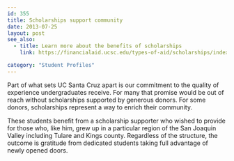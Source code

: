 ```yaml
---
id: 355
title: Scholarships support community
date: 2013-07-25
layout: post
see_also:
  - title: Learn more about the benefits of scholarships
    link: https://financialaid.ucsc.edu/types-of-aid/scholarships/index.html

category: "Student Profiles"
---
```

Part of what sets UC Santa Cruz apart is our commitment to the quality of experience undergraduates receive. For many that promise would be out of reach without scholarships supported by generous donors. For some donors, scholarships represent a way to enrich their community.

These students benefit from a scholarship supporter who wished to provide for those who, like him, grew up in a particular region of the San Joaquin Valley including Tulare and Kings county. Regardless of the structure, the outcome is gratitude from dedicated students taking full advantage of newly opened doors.
